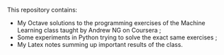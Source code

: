 This repository contains:

+ My Octave solutions to the programming exercises of the Machine Learning class taught by Andrew NG on Coursera ;
+ Some experiments in Python trying to solve the exact same exercises ;
+ My Latex notes summing up important results of the class.
